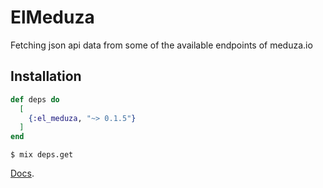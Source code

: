 # ElMeduza

Fetching json api data from some of the available endpoints of meduza.io

## Installation

```elixir
def deps do
  [
    {:el_meduza, "~> 0.1.5"}
  ]
end
```

`$ mix deps.get`

[Docs](https://hexdocs.pm/el_meduza/ElMeduza.html).
